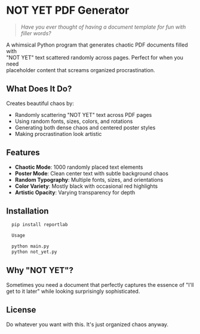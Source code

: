 # NOT YET PDF Generator 

  > *Have you ever thought of having a document template for fun with filler words?*

  A whimsical Python program that generates chaotic PDF documents filled with     
   "NOT YET" text scattered randomly across pages. Perfect for when you need      
  placeholder content that screams organized procrastination.

  ## What Does It Do? 

  Creates beautiful chaos by:
  - Randomly scattering "NOT YET" text across PDF pages
  - Using random fonts, sizes, colors, and rotations
  - Generating both dense chaos and centered poster styles
  - Making procrastination look artistic

  ## Features 

  - **Chaotic Mode**: 1000 randomly placed text elements
  - **Poster Mode**: Clean center text with subtle background chaos
  - **Random Typography**: Multiple fonts, sizes, and orientations
  - **Color Variety**: Mostly black with occasional red highlights
  - **Artistic Opacity**: Varying transparency for depth

  ## Installation 

```bash
  pip install reportlab

  Usage 

  python main.py        
  python not_yet.py     

```

  ## Why "NOT YET"? 

  Sometimes you need a document that perfectly captures the essence of "I'll      
  get to it later" while looking surprisingly sophisticated.

  ## License 

  Do whatever you want with this. It's just organized chaos anyway.
